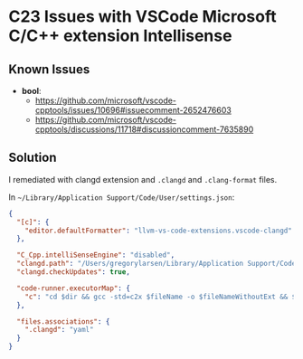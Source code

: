 # C23 Issues with VSCode Microsoft C/C++ extension Intellisense

## Known Issues
- **bool**:
  - https://github.com/microsoft/vscode-cpptools/issues/10696#issuecomment-2652476603
  - https://github.com/microsoft/vscode-cpptools/discussions/11718#discussioncomment-7635890

## Solution
I remediated with clangd extension and `.clangd` and `.clang-format` files.

In `~/Library/Application Support/Code/User/settings.json`:

```json
{
  "[c]": {
    "editor.defaultFormatter": "llvm-vs-code-extensions.vscode-clangd"
  },

  "C_Cpp.intelliSenseEngine": "disabled",
  "clangd.path": "/Users/gregorylarsen/Library/Application Support/Code/User/globalStorage/llvm-vs-code-extensions.vscode-clangd/install/19.1.2/clangd_19.1.2/bin/clangd",
  "clangd.checkUpdates": true,

  "code-runner.executorMap": {
    "c": "cd $dir && gcc -std=c2x $fileName -o $fileNameWithoutExt && $dir$fileNameWithoutExt"
  },

  "files.associations": {
    ".clangd": "yaml"
  }
}
```